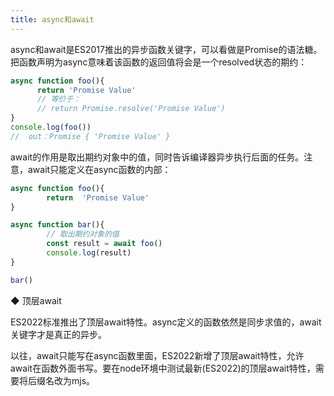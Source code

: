 ```yaml
---
title: async和await
---
```



async和await是ES2017推出的异步函数关键字，可以看做是Promise的语法糖。把函数声明为async意味着该函数的返回值将会是一个resolved状态的期约：

```js
async function foo(){
      return 'Promise Value'
      // 等价于：
      // return Promise.resolve('Promise Value')
}
console.log(foo())  
//  out：Promise { 'Promise Value' }
```

await的作用是取出期约对象中的值，同时告诉编译器异步执行后面的任务。注意，await只能定义在async函数的内部：

```js
async function foo(){
        return  'Promise Value'
}

async function bar(){
        // 取出期约对象的值
        const result = await foo()
        console.log(result)
}

bar()
```

◆  顶层await

ES2022标准推出了顶层await特性。async定义的函数依然是同步求值的，await关键字才是真正的异步。

以往，await只能写在async函数里面，ES2022新增了顶层await特性，允许await在函数外面书写。要在node环境中测试最新(ES2022)的顶层await特性，需要将后缀名改为mjs。


